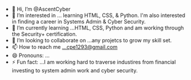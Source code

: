 - 👋 Hi, I’m @AscentCyber
- 👀 I’m interested in ... learning HTML, CSS, & Python. I'm also interested in finding a career in Systems Admin & Cyber Security. 
- 🌱 I’m currently learning ...HTML, CSS, Python and am working through the Security+ certification. 
- 💞️ I’m looking to collaborate on ...any projetcs to grow my skill set. 
- 📫 How to reach me ...cpe1293@gmail.com
- 😄 Pronouns: ...
- ⚡ Fun fact: ...I am working hard to traverse industires from financial investing to system admin work and cyber security. 

<!---
AscentCyber/AscentCyber is a ✨ special ✨ repository because its `README.md` (this file) appears on your GitHub profile.
You can click the Preview link to take a look at your changes.
--->
